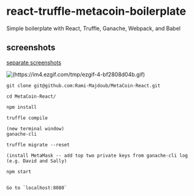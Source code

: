 # react-truffle-metacoin-boilerplate
Simple boilerplate with React, Truffle, Ganache, Webpack, and Babel

## screenshots
[separate screenshots](screenshots)

![(https://im4.ezgif.com/tmp/ezgif-4-bf2808d04b.gif)](https://im4.ezgif.com/tmp/ezgif-4-bf2808d04b.gif)

```
git clone git@github.com:Rami-Majdoub/MetaCoin-React.git
```
```
cd MetaCoin-React/
```
```
npm install
```
```
truffle compile
```
```
(new terminal window)
ganache-cli
```
```
truffle migrate --reset
```
```
(install MetaMask -- add top two private keys from ganache-cli log (e.g. David and Sally)
```
```
npm start
```
```

Go to `localhost:8080`
